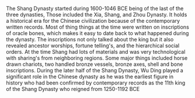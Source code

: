 The Shang Dynasty started during 1600-1046 BCE being of the last of the three dynasties, Those included the Xia, Shang, and Zhou Dynasty. It  holds a historical era for the Chinese civilization because of the contemporary written records. Most of thing things at the time were written on inscriptions of oracle bones, which makes it easy to date back to what happened during the dynasty. The inscriptions not only talked about the king but it also revealed ancestor worships, fortune telling's, and the hierarchical social orders. At the time Shang had lots of materials and was very technological with sharing's from neighboring regions. Some major things included horse drawn chariots, two handled bronze vessels, bronze axes, shell and bone inscriptions. During the later half of the Shang Dynasty, Wu Ding played a significant role in the Chinese dynasty as he was the earliest figure in history who had been confirmed by contemporary records as the 11th king of the Shang Dynasty who reigned from 1250-1192 BCE